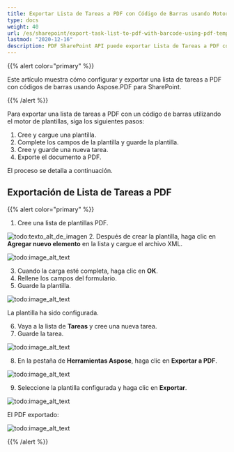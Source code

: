 ```yaml
---
title: Exportar Lista de Tareas a PDF con Código de Barras usando Motor de Plantillas PDF
type: docs
weight: 40
url: /es/sharepoint/export-task-list-to-pdf-with-barcode-using-pdf-template-engine/
lastmod: "2020-12-16"
description: PDF SharePoint API puede exportar Lista de Tareas a PDF con Código de Barras usando Motor de Plantillas PDF.
---
```


{{% alert color="primary" %}}

Este artículo muestra cómo configurar y exportar una lista de tareas a PDF con códigos de barras usando Aspose.PDF para SharePoint.

{{% /alert %}}

Para exportar una lista de tareas a PDF con un código de barras utilizando el motor de plantillas, siga los siguientes pasos:

1. Cree y cargue una plantilla.
1. Complete los campos de la plantilla y guarde la plantilla.
1. Cree y guarde una nueva tarea.
1. Exporte el documento a PDF.

El proceso se detalla a continuación.

## **Exportación de Lista de Tareas a PDF**

{{% alert color="primary" %}}

1. Cree una lista de plantillas PDF.

![todo:texto_alt_de_imagen](export-task-list-to-pdf-with-barcode-using-pdf-template-engine_1.png)
2. Después de crear la plantilla, haga clic en **Agregar nuevo elemento** en la lista y cargue el archivo XML.

![todo:image_alt_text](export-task-list-to-pdf-with-barcode-using-pdf-template-engine_2.png)

3. Cuando la carga esté completa, haga clic en **OK**.
4. Rellene los campos del formulario.
5. Guarde la plantilla.

![todo:image_alt_text](export-task-list-to-pdf-with-barcode-using-pdf-template-engine_3.png)

La plantilla ha sido configurada.

6. Vaya a la lista de **Tareas** y cree una nueva tarea.
7. Guarde la tarea.

![todo:image_alt_text](export-task-list-to-pdf-with-barcode-using-pdf-template-engine_4.png)

8. En la pestaña de **Herramientas Aspose**, haga clic en **Exportar a PDF**.

![todo:image_alt_text](export-task-list-to-pdf-with-barcode-using-pdf-template-engine_5.png)

9. Seleccione la plantilla configurada y haga clic en **Exportar**.

![todo:image_alt_text](export-task-list-to-pdf-with-barcode-using-pdf-template-engine_6.png)

El PDF exportado:

![todo:image_alt_text](export-task-list-to-pdf-with-barcode-using-pdf-template-engine_7.png)

{{% /alert %}}